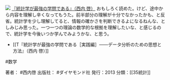 
[![](https://images-fe.ssl-images-amazon.com/images/I/41-4aLbrvpL._SL160_.jpg)](http://www.amazon.co.jp/exec/obidos/ASIN/4478022216/choiyaki81-22/ref=nosim)
[『統計学が最強の学問である』（西内 啓）](http://www.amazon.co.jp/exec/obidos/ASIN/4478022216/choiyaki81-22/ref=nosim)
おもしろく読めた。けど、途中から内容を理解し辛くなってもうた。前半部分の理解が十分でなかったかも、と反省。統計学を少し理解してると、情報の確かさを判断できるよになるねんな、としみじみ思った。一つ一つの理論の数学的な根拠を理解したいな、と感じるので、統計学を今後いつか学んでみようかな、と思う。

- [[T『統計学が最強の学問である［実践編］――データ分析のための思想と方法』（西内 啓）]]

#数学

著者： #西内啓
出版社： #ダイヤモンド社
発行：2013
分類：[[35統計]]